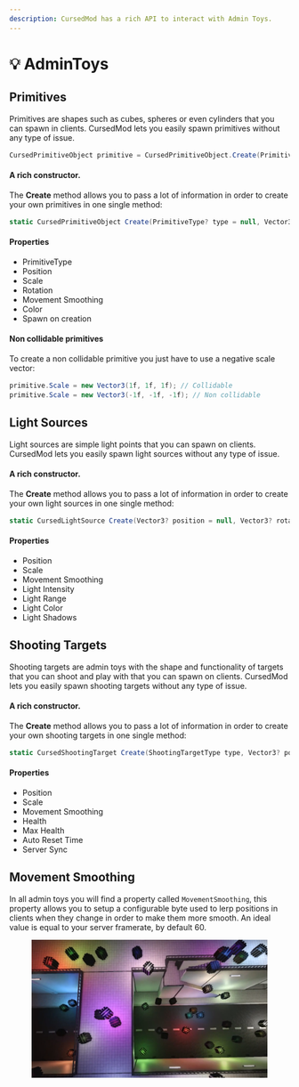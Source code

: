 ```yaml
---
description: CursedMod has a rich API to interact with Admin Toys.
---
```


# 💡 AdminToys

## Primitives

Primitives are shapes such as cubes, spheres or even cylinders that you can spawn in clients. CursedMod lets you easily spawn primitives without any type of issue.

```csharp
CursedPrimitiveObject primitive = CursedPrimitiveObject.Create(PrimitiveType.Cube);
```

#### A rich constructor.

The **Create** method allows you to pass a lot of information in order to create your own primitives in one single method:

```csharp
static CursedPrimitiveObject Create(PrimitiveType? type = null, Vector3? position = null, Vector3? scale = null, Vector3? rotation = null, Color? color = null, bool spawn = false)
```

#### Properties

* PrimitiveType
* Position
* Scale
* Rotation
* Movement Smoothing
* Color
* Spawn on creation

#### Non collidable primitives

To create a non collidable primitive you just have to use a negative scale vector:

```csharp
primitive.Scale = new Vector3(1f, 1f, 1f); // Collidable
primitive.Scale = new Vector3(-1f, -1f, -1f); // Non collidable
```

## Light Sources

Light sources are simple light points that you can spawn on clients. CursedMod lets you easily spawn light sources without any type of issue.

#### A rich constructor.

The **Create** method allows you to pass a lot of information in order to create your own light sources in one single method:

```csharp
static CursedLightSource Create(Vector3? position = null, Vector3? rotation = null, Vector3? scale = null, float? lightIntensity = null, float? lightRange = null, Color? lightColor = null, bool? lightShadows = null, bool spawn = false)
```

#### Properties

* Position
* Scale
* Movement Smoothing
* Light Intensity
* Light Range
* Light Color
* Light Shadows

## Shooting Targets

Shooting targets are admin toys with the shape and functionality of targets that you can shoot and play with that you can spawn on clients. CursedMod lets you easily spawn shooting targets without any type of issue.

#### A rich constructor.

The **Create** method allows you to pass a lot of information in order to create your own shooting targets in one single method:

```csharp
static CursedShootingTarget Create(ShootingTargetType type, Vector3? position = null, Vector3? scale = null, Vector3? rotation = null, bool spawn = false)
```

#### Properties

* Position
* Scale
* Movement Smoothing
* Health
* Max Health
* Auto Reset Time
* Server Sync

## Movement Smoothing

In all admin toys you will find a property called `MovementSmoothing`, this property allows you to setup a configurable byte used to lerp positions in clients when they change in order to make them more smooth. An ideal value is equal to your server framerate, by default 60.

<figure><img src="../.gitbook/assets/image (5).png" alt=""><figcaption></figcaption></figure>
